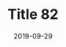 ---
layout: posts
title: "Title 82"
img: "https://image.tmdb.org/t/p/w185/kPRb1mbVHGop0egQ7153y0lhzGL.jpg"
date: 2019-09-29
genre: "Comedy"
categories: Movies
tags: bollywood, shah ruch khan
published: true 
---